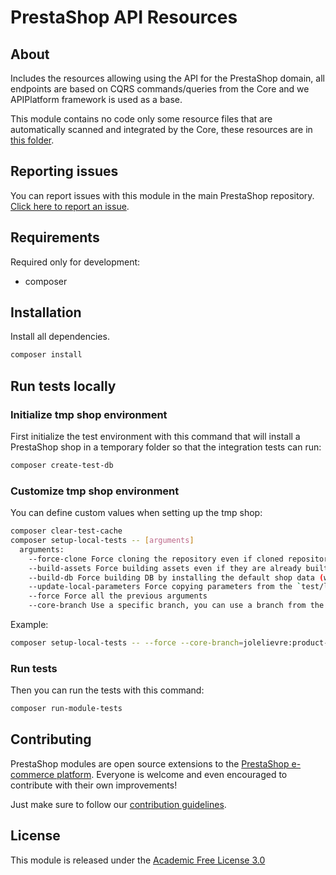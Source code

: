 # PrestaShop API Resources

## About

Includes the resources allowing using the API for the PrestaShop domain, all endpoints are based on CQRS commands/queries from the Core and we APIPlatform framework is used as a base.

This module contains no code only some resource files that are automatically scanned and integrated by the Core, these resources are in [this folder](src/ApiPlatform/Resources).

## Reporting issues

You can report issues with this module in the main PrestaShop repository. [Click here to report an issue][report-issue].

## Requirements

Required only for development:

- composer

## Installation

Install all dependencies.
```bash
composer install
```

## Run tests locally

### Initialize tmp shop environment

First initialize the test environment with this command that will install a PrestaShop shop in a temporary folder so that the integration tests can run:

```bash
composer create-test-db
```

### Customize tmp shop environment

You can define custom values when setting up the tmp shop:

```bash
composer clear-test-cache
composer setup-local-tests -- [arguments]
  arguments:
    --force-clone Force cloning the repository even if cloned repository is detected (when no repository is detected the clone is automatic)
    --build-assets Force building assets even if they are already built (when no assets are detected the build is automatic)
    --build-db Force building DB by installing the default shop data (when no DB is detected the DB shop is installed automatically)
    --update-local-parameters Force copying parameters from the `test/local-parameters` folder (when no parameter file is detectec they are automatically copied)
    --force Force all the previous arguments
    --core-branch Use a specific branch, you can use a branch from the original repository (ex: `develop`, `9.0.x`, ...) or from a fork (ex: `myfork:my-dev-branch`) (By default branch develop is used)
```

Example:
```bash
composer setup-local-tests -- --force --core-branch=jolelievre:product-api
```

### Run tests

Then you can run the tests with this command:

```bash
composer run-module-tests
```

## Contributing

PrestaShop modules are open source extensions to the [PrestaShop e-commerce platform][prestashop]. Everyone is welcome and even encouraged to contribute with their own improvements!

Just make sure to follow our [contribution guidelines][contribution-guidelines].

## License

This module is released under the [Academic Free License 3.0][AFL-3.0]

[report-issue]: https://github.com/PrestaShop/PrestaShop/issues/new/choose
[prestashop]: https://www.prestashop.com/
[contribution-guidelines]: https://devdocs.prestashop.com/1.7/contribute/contribution-guidelines/project-modules/
[AFL-3.0]: https://opensource.org/licenses/AFL-3.0
